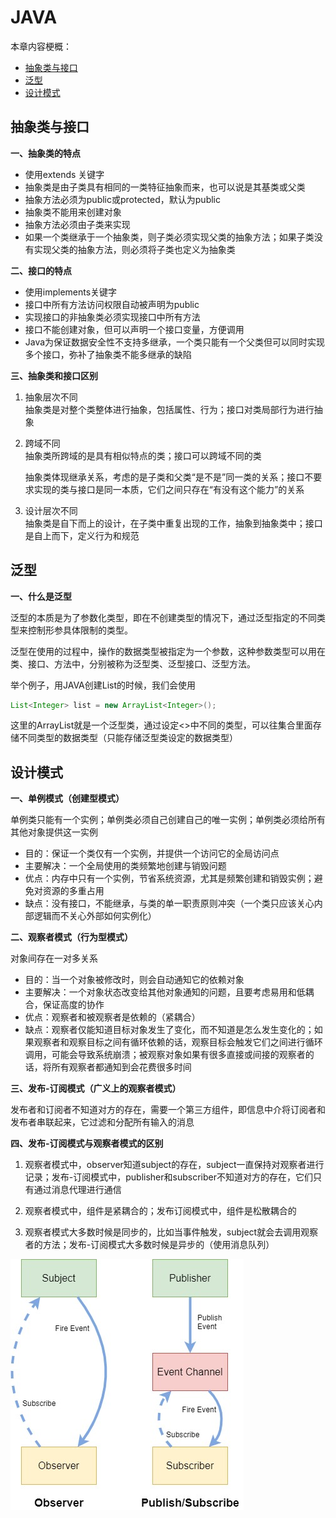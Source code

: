 # JAVA


本章内容梗概：

- [抽象类与接口](#抽象类与接口)
- [泛型](#泛型)
- [设计模式](#设计模式)

## <a id="抽象类与接口">抽象类与接口</a>

**一、抽象类的特点** 

- 使用extends 关键字
- 抽象类是由子类具有相同的一类特征抽象而来，也可以说是其基类或父类
- 抽象方法必须为public或protected，默认为public
- 抽象类不能用来创建对象
- 抽象方法必须由子类来实现
- 如果一个类继承于一个抽象类，则子类必须实现父类的抽象方法；如果子类没有实现父类的抽象方法，则必须将子类也定义为抽象类

**二、接口的特点** 

- 使用implements关键字
- 接口中所有方法访问权限自动被声明为public
- 实现接口的非抽象类必须实现接口中所有方法
- 接口不能创建对象，但可以声明一个接口变量，方便调用
- Java为保证数据安全性不支持多继承，一个类只能有一个父类但可以同时实现多个接口，弥补了抽象类不能多继承的缺陷

**三、抽象类和接口区别**

1. 抽象层次不同  
   抽象类是对整个类整体进行抽象，包括属性、行为；接口对类局部行为进行抽象

2. 跨域不同  
   抽象类所跨域的是具有相似特点的类；接口可以跨域不同的类

   抽象类体现继承关系，考虑的是子类和父类“是不是”同一类的关系；接口不要求实现的类与接口是同一本质，它们之间只存在“有没有这个能力”的关系

3. 设计层次不同  
   抽象类是自下而上的设计，在子类中重复出现的工作，抽象到抽象类中；接口是自上而下，定义行为和规范

## <a id="泛型">泛型</a>

**一、什么是泛型**

泛型的本质是为了参数化类型，即在不创建类型的情况下，通过泛型指定的不同类型来控制形参具体限制的类型。

泛型在使用的过程中，操作的数据类型被指定为一个参数，这种参数类型可以用在类、接口、方法中，分别被称为泛型类、泛型接口、泛型方法。

举个例子，用JAVA创建List的时候，我们会使用

```java
List<Integer> list = new ArrayList<Integer>();
```

这里的ArrayList就是一个泛型类，通过设定<>中不同的类型，可以往集合里面存储不同类型的数据类型（只能存储泛型类设定的数据类型）

## <a id="设计模式">设计模式</a>
**一、单例模式（创建型模式）**

单例类只能有一个实例；单例类必须自己创建自己的唯一实例；单例类必须给所有其他对象提供这一实例

- 目的：保证一个类仅有一个实例，并提供一个访问它的全局访问点
- 主要解决：一个全局使用的类频繁地创建与销毁问题
- 优点：内存中只有一个实例，节省系统资源，尤其是频繁创建和销毁实例；避免对资源的多重占用
- 缺点：没有接口，不能继承，与类的单一职责原则冲突（一个类只应该关心内部逻辑而不关心外部如何实例化）

**二、观察者模式（行为型模式）**

对象间存在一对多关系

- 目的：当一个对象被修改时，则会自动通知它的依赖对象
- 主要解决：一个对象状态改变给其他对象通知的问题，且要考虑易用和低耦合，保证高度的协作
- 优点：观察者和被观察者是依赖的（紧耦合）
- 缺点：观察者仅能知道目标对象发生了变化，而不知道是怎么发生变化的；如果观察者和观察目标之间有循环依赖的话，观察目标会触发它们之间进行循环调用，可能会导致系统崩溃；被观察对象如果有很多直接或间接的观察者的话，将所有观察者都通知到会花费很多时间

**三、发布-订阅模式（广义上的观察者模式）**

发布者和订阅者不知道对方的存在，需要一个第三方组件，即信息中介将订阅者和发布者串联起来，它过滤和分配所有输入的消息

**四、发布-订阅模式与观察者模式的区别**

1. 观察者模式中，observer知道subject的存在，subject一直保持对观察者进行记录；发布-订阅模式中，publisher和subscriber不知道对方的存在，它们只有通过消息代理进行通信

2. 观察者模式中，组件是紧耦合的；发布订阅模式中，组件是松散耦合的

3. 观察者模式大多数时候是同步的，比如当事件触发，subject就会去调用观察者的方法；发布-订阅模式大多数时候是异步的（使用消息队列）

![](\Images\设计模式.jpg)